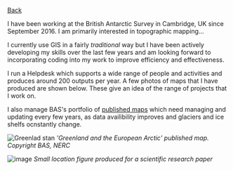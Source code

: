 [Back](index.md)

I have been working at the British Antarctic Survey in Cambridge, UK since September 2016. I am primarily interested in topographic mapping...

I currently use GIS in a fairly *traditional* way but I have been actively developing my skills over the last few years and am looking forward to incorporating coding into my work to improve efficiency and effectiveness.

I run a Helpdesk which supports a wide range of people and activities and produces around 200 outputs per year. A few photos of maps that I have produced are shown below. These give an idea of the range of projects that I work on.

I also manage BAS's portfolio of [published maps](https://www.bas.ac.uk/data/our-data/maps/) which need managing and updating every few years, as data availibility improves and glaciers and ice shelfs ocnstantly change.

![Greenlad stan](https://user-images.githubusercontent.com/55357394/66609986-4ec8cf80-ebb2-11e9-843f-72424a717b73.jpeg)
*'Greenland and the European Arctic' published map. Copyright BAS, NERC*

![image](https://user-images.githubusercontent.com/55357394/66610188-ceef3500-ebb2-11e9-8d67-1e80d2813bf1.png)
*Small location figure produced for a scientific research paper*
